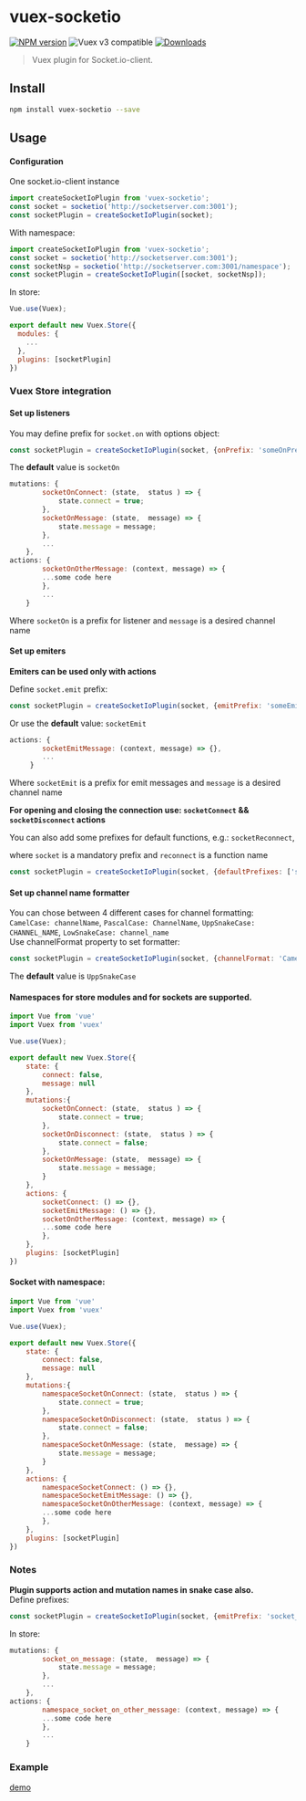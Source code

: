 # vuex-socketio
[![NPM version](https://img.shields.io/npm/v/vuex-socketio.svg)](https://www.npmjs.com/package/vuex-socketio)
![Vuex v3 compatible](https://img.shields.io/badge/Vuex%20v3-compatible-green.svg)
<a href="https://www.npmjs.com/package/vuex-socketio"><img src="https://img.shields.io/npm/dt/vuex-socketio.svg" alt="Downloads"></a>

> Vuex plugin for Socket.io-client.

## Install

``` bash
npm install vuex-socketio --save
```

## Usage
#### Configuration
One socket.io-client instance
``` js
import createSocketIoPlugin from 'vuex-socketio';
const socket = socketio('http://socketserver.com:3001');
const socketPlugin = createSocketIoPlugin(socket);
```

With namespace:
``` js
import createSocketIoPlugin from 'vuex-socketio';
const socket = socketio('http://socketserver.com:3001');
const socketNsp = socketio('http://socketserver.com:3001/namespace');
const socketPlugin = createSocketIoPlugin([socket, socketNsp]);
```

In store:
``` js
Vue.use(Vuex);

export default new Vuex.Store({
  modules: {
    ...
  },
  plugins: [socketPlugin]
})
```
### Vuex Store integration
#### Set up listeners
You may define prefix for `socket.on` with options object:
``` js
const socketPlugin = createSocketIoPlugin(socket, {onPrefix: 'someOnPrefix'});
```
The **default** value is `socketOn`

``` js
mutations: {
        socketOnConnect: (state,  status ) => {
            state.connect = true;
        },
        socketOnMessage: (state,  message) => {
            state.message = message;
        },
        ...
    },
actions: {
        socketOnOtherMessage: (context, message) => {
        ...some code here
        },
        ...
    }
```
Where `socketOn` is a prefix for listener and `message` is a desired channel name

#### Set up emiters
**Emiters can be used only with actions**

Define `socket.emit` prefix:
``` js
const socketPlugin = createSocketIoPlugin(socket, {emitPrefix: 'someEmitPrefix'});
```
Or use the **default** value: `socketEmit`

``` js
actions: {
        socketEmitMessage: (context, message) => {},
        ...
     }
```
Where `socketEmit` is a prefix for emit messages and `message` is a desired channel name

**For opening and closing the connection use: `socketConnect` && `socketDisconnect` actions**

You can also add some prefixes for default functions, e.g.: `socketReconnect`,

where `socket` is a mandatory prefix and `reconnect` is a function name
``` js
const socketPlugin = createSocketIoPlugin(socket, {defaultPrefixes: ['socketReconnect']);
```

#### Set up channel name formatter
You can chose between 4 different cases for channel formatting:<br />
`CamelCase: channelName`, `PascalCase: ChannelName`, `UppSnakeCase: CHANNEL_NAME`, `LowSnakeCase: channel_name`<br />
Use channelFormat property to set formatter:
``` js
const socketPlugin = createSocketIoPlugin(socket, {channelFormat: 'CamelCase'});
```
The **default** value is `UppSnakeCase`

#### Namespaces for store modules and for sockets are supported.

``` js
import Vue from 'vue'
import Vuex from 'vuex'

Vue.use(Vuex);

export default new Vuex.Store({
    state: {
        connect: false,
        message: null
    },
    mutations:{
        socketOnConnect: (state,  status ) => {
            state.connect = true;
        },
        socketOnDisconnect: (state,  status ) => {
            state.connect = false;
        },
        socketOnMessage: (state,  message) => {
            state.message = message;
        }
    },
    actions: {
        socketConnect: () => {},
        socketEmitMessage: () => {},
        socketOnOtherMessage: (context, message) => {
        ...some code here
        },
    },
    plugins: [socketPlugin]
})
```

#### Socket with namespace:

``` js
import Vue from 'vue'
import Vuex from 'vuex'

Vue.use(Vuex);

export default new Vuex.Store({
    state: {
        connect: false,
        message: null
    },
    mutations:{
        namespaceSocketOnConnect: (state,  status ) => {
            state.connect = true;
        },
        namespaceSocketOnDisconnect: (state,  status ) => {
            state.connect = false;
        },
        namespaceSocketOnMessage: (state,  message) => {
            state.message = message;
        }
    },
    actions: {
        namespaceSocketConnect: () => {},
        namespaceSocketEmitMessage: () => {},
        namespaceSocketOnOtherMessage: (context, message) => {
        ...some code here
        },
    },
    plugins: [socketPlugin]
})
```
### Notes
**Plugin supports action and mutation names in snake case also.**<br />
Define prefixes:
``` js
const socketPlugin = createSocketIoPlugin(socket, {emitPrefix: 'socket_emit_', onPrefix: 'socket_on_'});
```
In store:
``` js
mutations: {
        socket_on_message: (state,  message) => {
            state.message = message;
        },
        ...
    },
actions: {
        namespace_socket_on_other_message: (context, message) => {
        ...some code here
        },
        ...
    }
```
### Example
[demo](./demo)
